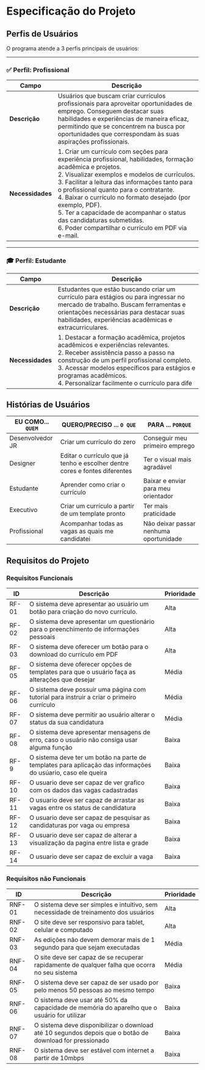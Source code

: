 #  Especificação do Projeto

## Perfis de Usuários

O programa atende a 3 perfis principais de usuários:

---

### ✅ Perfil: Profissional

| **Campo**     | **Descrição** |
|---------------|---------------|
| **Descrição** | Usuários que buscam criar currículos profissionais para aproveitar oportunidades de emprego. Conseguem destacar suas habilidades e experiências de maneira eficaz, permitindo que se concentrem na busca por oportunidades que correspondam às suas aspirações profissionais. |
| **Necessidades** | 1. Criar um currículo com seções para experiência profissional, habilidades, formação acadêmica e projetos.  <br> 2. Visualizar exemplos e modelos de currículos.  <br> 3. Facilitar a leitura das informações tanto para o profissional quanto para o contratante.  <br> 4. Baixar o currículo no formato desejado (por exemplo, PDF).  <br> 5. Ter a capacidade de acompanhar o status das candidaturas submetidas.  <br> 6. Poder compartilhar o currículo em PDF via e-mail. |

---

### 🎓 Perfil: Estudante

| **Campo**     | **Descrição** |
|---------------|---------------|
| **Descrição** | Estudantes que estão buscando criar um currículo para estágios ou para ingressar no mercado de trabalho. Buscam ferramentas e orientações necessárias para destacar suas habilidades, experiências acadêmicas e extracurriculares. |
| **Necessidades** | 1. Destacar a formação acadêmica, projetos acadêmicos e experiências relevantes.  <br> 2. Receber assistência passo a passo na construção de um perfil profissional completo.  <br> 3. Acessar modelos específicos para estágios e programas acadêmicos.  <br> 4. Personalizar facilmente o currículo para dife


## Histórias de Usuários

|EU COMO... `QUEM`   | QUERO/PRECISO ... `O QUE`                                                 |PARA ... `PORQUE`                     |
|--------------------|---------------------------------------------------------------------------|--------------------------------------|
| Desenvolvedor JR   |Criar um currículo do zero                                                 |Conseguir meu primeiro emprego        |
| Designer           |Editar o currículo que já tenho e escolher dentre cores e fontes diferentes|Ter o visual mais agradável           | 
| Estudante          |Aprender como criar o currículo                                            |Baixar e enviar para meu orientador   |
| Executivo          |Criar um currículo a partir de um template pronto                          |Ter mais praticidade                  |
| Profissional       |Acompanhar todas as vagas as quais me candidatei                           |Não deixar passar nenhuma oportunidade|

## Requisitos do Projeto

### Requisitos Funcionais

|ID    | Descrição                                                                                                  |  Prioridade  |
|------|------------------------------------------------------------------------------------------------------------|--------------|
|RF-01 |O sistema deve apresentar ao usuário um botão para criação do novo currículo.                               | Alta         |      
|RF-02 |O sistema deve apresentar um questionário para o preenchimento de informações pessoais                      | Alta         |      
|RF-03 |O sistema deve oferecer um botão para o download do currículo em PDF                                        | Alta         |
|RF-05 |O sistema deve oferecer opções de templates para que o usuário faça as alterações que desejar               | Média        |
|RF-06 |O sistema deve possuir uma página com tutorial para instruir a criar o primeiro currículo                   | Média        |
|RF-07 |O sistema deve permitir ao usuário alterar o status da sua candidatura                                      | Média        |
|RF-08 |O sistema deve apresentar mensagens de erro, caso o usuário não consiga usar alguma função                  | Baixa        | 
|RF-9  |O sistema deve ter um botão na parte de templates para aplicação das informações do usúario, caso ele queira| Baixa        |
|RF-10 |O usuario deve ser capaz de ver grafico com os dados das vagas cadastradas                                  | Baixa        | 
|RF-11 |O usuario deve ser capaz de arrastar as vagas entre os status de candidatura                                | Baixa        |
|RF-12 |O usuario deve ser capaz de pesquisar as candidaturas por vaga ou empresa                                   | Baixa        |
|RF-13 |O usuario deve ser capaz de alterar a visualização da pagina entre lista e grade                            | Baixa        |
|RF-14 |O usuario deve ser capaz de excluir a vaga                                                                  | Baixa        |

### Requisitos não Funcionais

|ID      | Descrição                                                                                               |  Prioridade   |
|--------|---------------------------------------------------------------------------------------------------------|---------------|
| RNF-01 |O sistema deve ser simples e intuitivo, sem necessidade de treinamento dos usuários                      | Alta          | 
| RNF-02 |O site deve ser responsivo para tablet, celular e computado                                              | Alta          | 
| RNF-03 |As edições não devem demorar mais de 1 segundo para que sejam executadas                                 | Média         |
| RNF-04 |O site deve ser capaz de se recuperar rapidamente de qualquer falha que ocorra no seu sistema            | Média         |
| RNF-05 |O sistema deve ser capaz de ser usado por pelo menos 50 pessoas ao mesmo tempo                           | Baixa         |
| RNF-06 |O sistema deve usar até 50% da capacidade de memória do aparelho que o usuário for utilizar              | Baixa         |
| RNF-07 |O sistema deve disponibilizar o download até 10 segundos depois que o botão de download for pressionado  | Baixa         |
| RNF-08 |O sistema deve ser estável com internet a partir de 10mbps                                               | Baixa         |
 



